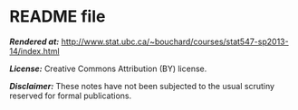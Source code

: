# README file

***Rendered at:*** http://www.stat.ubc.ca/~bouchard/courses/stat547-sp2013-14/index.html

***License:*** Creative Commons Attribution (BY) license.

***Disclaimer:*** These notes have not been subjected to the usual scrutiny reserved for formal publications.
